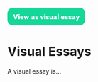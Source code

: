 <a href="https://visual-essays.app/essay"><img src="images/ve-button.png"></a>

<param ve-config title="Visual Essays"author="Ron" banner="images/header2.jpg">
       
# Visual Essays

A visual essay is...
